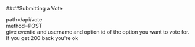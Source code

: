 ####Submitting a Vote

path=/api/vote  
method=POST  
give eventid and username and option id of the option you want to vote for. If you get 200 back you're ok

